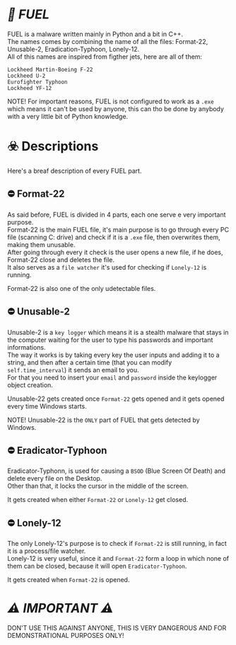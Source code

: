 # *🦄 FUEL*
FUEL is a malware written mainly in Python and a bit in C++.</br>
The names comes by combining the name of all the files: Format-22, Unusable-2, Eradication-Typhoon, Lonely-12.</br>
All of this names are inspired from figther jets, here are all of them:
```
Lockheed Martin-Boeing F-22
Lockheed U-2
Eurofighter Typhoon
Lockheed YF-12
```

NOTE! For important reasons, FUEL is not configured to work as a ``.exe`` which means it can't be used by anyone, this can tho be done by anybody with a very little bit of Python knowledge.

# **☣️ Descriptions**
Here's a breaf description of every FUEL part.

## **⛔ Format-22**
As said before, FUEL is divided in 4 parts, each one serve e very important purpose.</br>
Format-22 is the main FUEL file, it's main purpose is to go through every PC file (scanning C: drive) and check if it is a ``.exe`` file, then overwrites them, making them unusable.</br>
After going through every it check is the user opens a new file, if he does, Format-22 close and deletes the file.</br>
It also serves as a ``file watcher`` it's used for checking if ``Lonely-12`` is running.

Format-22 is also one of the only udetectable files.

## **⛔ Unusable-2**
Unusable-2 is a ``key logger`` which means it is a stealth malware that stays in the computer waiting for the user to type his passwords and important informations.</br>
The way it works is by taking every key the user inputs and adding it to a string, and then after a certain time (that you can modify ``self.time_interval``) it sends an email to you.</br>
For that you need to insert your ``email`` and ``password`` inside the keylogger object creation.

Unusable-22 gets created once ``Format-22`` gets opened and it gets opened every time Windows starts.

NOTE! Unusable-22 is the ``ONLY`` part of FUEL that gets detected by Windows.

## **⛔ Eradicator-Typhoon**
Eradicator-Typhonn, is used for causing a ``BSOD`` (Blue Screen Of Death) and delete every file on the Desktop.</br>
Other than that, it locks the cursor in the middle of the screen.

It gets created when either ``Format-22`` or ``Lonely-12`` get closed.

## **⛔ Lonely-12**
The only Lonely-12's purpose is to check if ``Format-22`` is still running, in fact it is a process/file watcher.</br>
Lonely-12 is very useful, since it and ``Format-22`` form a loop in which none of them can be closed, because it will open ``Eradicator-Typhoon``.

It gets created when ``Format-22`` is opened.

# *⚠️ IMPORTANT ⚠️*
DON'T USE THIS AGAINST ANYONE, THIS IS VERY DANGEROUS AND FOR DEMONSTRATIONAL PURPOSES ONLY!

